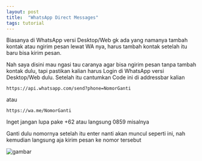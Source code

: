 ```yaml
---
layout: post
title:  "WhatsApp Direct Messages"
tags: tutorial
---
```

Biasanya di WhatsApp versi Desktop/Web gk ada yang namanya tambah kontak atau ngirim pesan lewat WA nya, harus tambah kontak setelah itu baru bisa kirim pesan.

Nah saya disini mau ngasi tau caranya agar bisa ngirim pesan tanpa tambah kontak dulu, tapi pastikan kalian harus Login di WhatsApp versi Desktop/Web dulu. Setelah itu cantumkan Code ini di addressbar kalian

`https://api.whatsapp.com/send?phone=NomorGanti`

atau 

`https://wa.me/NomorGanti`

Inget jangan lupa pake +62 atau langsung 0859 misalnya

Ganti dulu nomornya setelah itu enter nanti akan muncul seperti ini, nah kemudian langsung aja kirim pesan ke nomor tersebut

![gambar](https://cdn.discordapp.com/attachments/408950289962369025/537866523398635520/unknown.png)

